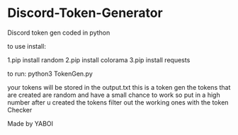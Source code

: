 # Discord-Token-Generator
Discord token gen coded in python 

to use install: 

1.pip install random 
2.pip install colorama
3.pip install requests


to run:
python3 TokenGen.py


your tokens will be stored in the output.txt
this is a token gen
the tokens that are created are random 
and have a small chance to work so put in a high number
after u created the tokens filter out the working ones
with the token Checker

Made by YABOI 
